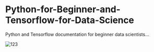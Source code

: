 # Python-for-Beginner-and-Tensorflow-for-Data-Science
Python and Tensorflow documentation for beginner data scientists...

![123](https://user-images.githubusercontent.com/92854204/153661498-b3180a6a-fa52-4150-bbc1-e2f9cd6deefb.jpg)
